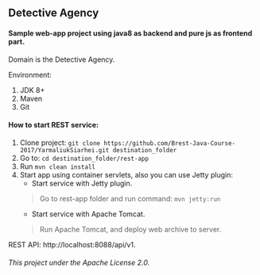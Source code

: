 ## Detective Agency
#### Sample web-app project using java8 as backend and pure js as frontend part.

Domain is the Detective Agency.

Environment:
1. JDK 8+
2. Maven
3. Git

#### How to start REST service:
1. Clone project: ```git clone https://github.com/Brest-Java-Course-2017/YarmaliukSiarhei.git destination_folder```
2. Go to: ```cd destination_folder/rest-app```
3. Run ```mvn clean install```
4. Start app using container servlets, also you can use Jetty plugin:
    * Start service with Jetty plugin. 
    >Go to rest-app folder and run command: ```mvn jetty:run```
    * Start service with Apache Tomcat.
    >Run Apache Tomcat, and deploy web archive to server.

REST API: http://localhost:8088/api/v1.

###### This project under the Apache License 2.0.

